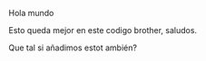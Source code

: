 Hola mundo

  Esto queda mejor en este codigo brother, saludos.

Que tal si añadimos estot ambién?

